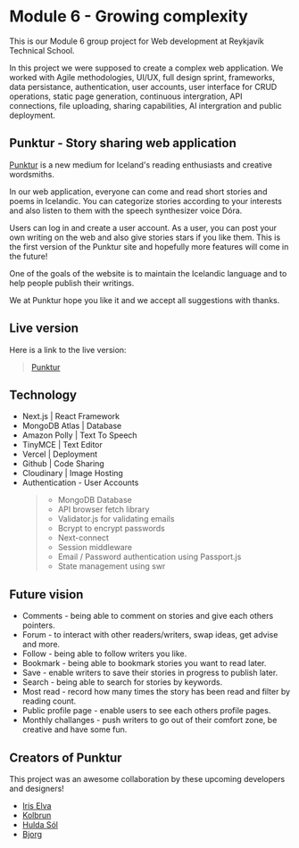 # Module 6 - Growing complexity

This is our Module 6 group project for Web development at Reykjavík Technical School.

In this project we were supposed to create a complex web application. We worked with Agile methodologies, UI/UX, full design sprint, frameworks, data persistance, authentication, user accounts, user interface for CRUD operations, static page generation, continuous intergration, API connections, file uploading, sharing capabilities, AI intergration and public deployment.

## Punktur - Story sharing web application

[Punktur](https://punktur.vercel.app/) is a new medium for Iceland's reading enthusiasts and creative wordsmiths.

In our web application, everyone can come and read short stories and poems in Icelandic. You can categorize stories according to your interests and also listen to them with the speech synthesizer voice Dóra.

Users can log in and create a user account. As a user, you can post your own writing on the web and also give stories stars if you like them. This is the first version of the Punktur site and hopefully more features will come in the future!

One of the goals of the website is to maintain the Icelandic language and to help people publish their writings.

We at Punktur hope you like it and we accept all suggestions with thanks.

## Live version

Here is a link to the live version:

> [Punktur](https://punktur.vercel.app/)

## Technology

- Next.js | React Framework
- MongoDB Atlas | Database
- Amazon Polly | Text To Speech
- TinyMCE | Text Editor
- Vercel | Deployment
- Github | Code Sharing
- Cloudinary | Image Hosting
- Authentication - User Accounts
  > - MongoDB Database
  > - API browser fetch library
  > - Validator.js for validating emails
  > - Bcrypt to encrypt passwords
  > - Next-connect
  > - Session middleware
  > - Email / Password authentication using Passport.js
  > - State management using swr

## Future vision

- Comments - being able to comment on stories and give each others pointers.
- Forum - to interact with other readers/writers, swap ideas, get advise and more.
- Follow - being able to follow writers you like.
- Bookmark - being able to bookmark stories you want to read later.
- Save - enable writers to save their stories in progress to publish later.
- Search - being able to search for stories by keywords.
- Most read - record how many times the story has been read and filter by reading count.
- Public profile page - enable users to see each others profile pages.
- Monthly challanges - push writers to go out of their comfort zone, be creative and have some fun.

## Creators of Punktur

This project was an awesome collaboration by these upcoming developers and designers!

- [Iris Elva](https://github.com/iriselva)
- [Kolbrun](https://github.com/kollaaj)
- [Hulda Sól](https://github.com/Huldas96)
- [Bjorg](https://github.com/bjorgg)
